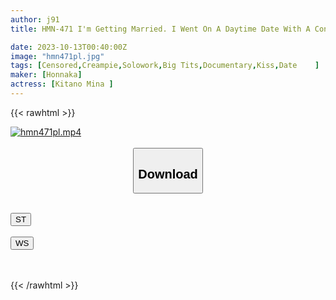 ```yaml
---
author: j91
title: HMN-471 I'm Getting Married. I Went On A Daytime Date With A Convenient Mistress Whom I Had Only Met At Night And Had A Lot Of Sex.The Final Creampie Hotel Affair Mina Kitano

date: 2023-10-13T00:40:00Z
image: "hmn471pl.jpg"
tags: [Censored,Creampie,Solowork,Big Tits,Documentary,Kiss,Date	]
maker: [Honnaka]
actress: [Kitano Mina ]
---
```



{{< rawhtml >}}

<div class="video" data-videoid="qr3O1DzMoxhzgG6">
    <a href="javascript:;">
        <img src="https://my.j91.asia/posts/hmn471pl/hmn471pl.jpg" width="WIDTH" height="HEIGHT" alt="hmn471pl.mp4" loading="lazy">
    </a>
</div>

<script type="text/javascript" src="https://j91.asia/asset/on-demand-st.js"></script>

<br>
  <link rel="stylesheet" href="https://j91.asia/asset/bs5.css">
  
  <center>
  <button class="btn btn-primary" type="button" data-bs-toggle="collapse" data-bs-target=".multi-collapse" aria-expanded="false" aria-controls="multiCollapseExample1 multiCollapseExample2"><h2>Download</h2></button></center>
</p>
<div class="row">
  <div class="col">
    <div class="collapse multi-collapse" id="multiCollapseExample1">
      <div class="card card-body">
	      	      <br>
<div class="buttons">  
<a href="https://streamtape.to/v/qr3O1DzMoxhzgG6"><button class="btn-hover color-3"><i class="fa fa-download"></i> ST</button></a></div>
    </div>
  </div>
</div>
  <div class="col">
    <div class="collapse multi-collapse" id="multiCollapseExample2">
      <div class="card card-body">
	      <br>
<div class="buttons">
    <a href="https://wolfstream.tv/746jmgbpc1y4"><button class="btn-hover color-9"><i class="fa fa-download"></i> WS</button></a></div>
<br><br>
      </div>
    </div>
  </div>
</div>

{{< /rawhtml >}}
